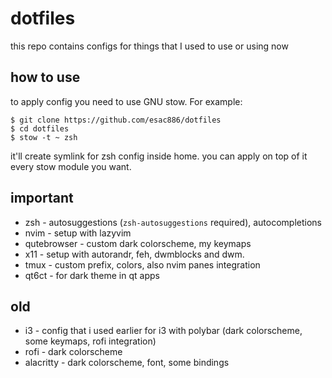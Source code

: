 # dotfiles

this repo contains configs for things that I used to use or using now

## how to use

to apply config you need to use GNU stow. For example:

```shell
$ git clone https://github.com/esac886/dotfiles
$ cd dotfiles
$ stow -t ~ zsh
```

it'll create symlink for zsh config inside home. you can apply on top of it every stow module you want.

## important

- zsh - autosuggestions (`zsh-autosuggestions` required), autocompletions
- nvim - setup with lazyvim
- qutebrowser - custom dark colorscheme, my keymaps
- x11 - setup with autorandr, feh, dwmblocks and dwm.
- tmux - custom prefix, colors, also nvim panes integration
- qt6ct - for dark theme in qt apps

## old

- i3 - config that i used earlier for i3 with polybar (dark colorscheme, some keymaps, rofi integration)
- rofi - dark colorscheme
- alacritty - dark colorscheme, font, some bindings

